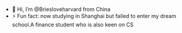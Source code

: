 - 👋 Hi, I’m @Briesloveharvard from China
- ⚡ Fun fact: now studying in Shanghai but failed to enter my dream school.A finance student who is also keen on CS

